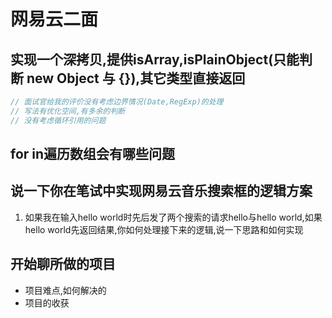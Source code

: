 # 网易云二面
## 实现一个深拷贝,提供isArray,isPlainObject(只能判断 new Object 与 {}),其它类型直接返回
```js
// 面试官给我的评价没有考虑边界情况(Date,RegExp)的处理
// 写法有优化空间,有多余的判断
// 没有考虑循环引用的问题
```

## for in遍历数组会有哪些问题

## 说一下你在笔试中实现网易云音乐搜索框的逻辑方案
1. 如果我在输入hello world时先后发了两个搜索的请求hello与hello world,如果hello world先返回结果,你如何处理接下来的逻辑,说一下思路和如何实现


## 开始聊所做的项目
* 项目难点,如何解决的
* 项目的收获

<comment/>
<tongji/>